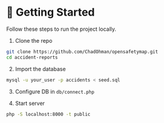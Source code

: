 # 🚀 Getting Started

Follow these steps to run the project locally.

1. Clone the repo
```bash
git clone https://github.com/ChadOhman/opensafetymap.git
cd accident-reports
```

2. Import the database
```bash
mysql -u your_user -p accidents < seed.sql
```

3. Configure DB in `db/connect.php`

4. Start server
```bash
php -S localhost:8000 -t public
```
